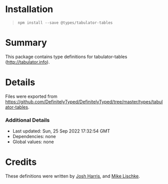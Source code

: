 # Installation
> `npm install --save @types/tabulator-tables`

# Summary
This package contains type definitions for tabulator-tables (http://tabulator.info).

# Details
Files were exported from https://github.com/DefinitelyTyped/DefinitelyTyped/tree/master/types/tabulator-tables.

### Additional Details
 * Last updated: Sun, 25 Sep 2022 17:32:54 GMT
 * Dependencies: none
 * Global values: none

# Credits
These definitions were written by [Josh Harris](https://github.com/jojoshua), and [Mike Lischke](https://github.com/mike-lischke).
